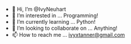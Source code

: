- 👋 Hi, I’m @IvyNeuhart
- 👀 I’m interested in ... Programming!
- 🌱 I’m currently learning ... Python!
- 💞️ I’m looking to collaborate on ... Anything!
- 📫 How to reach me ... ivyxtanner@gmail.com

<!---
IvyNeuhart/IvyNeuhart is a ✨ special ✨ repository because its `README.md` (this file) appears on your GitHub profile.
You can click the Preview link to take a look at your changes.
--->
